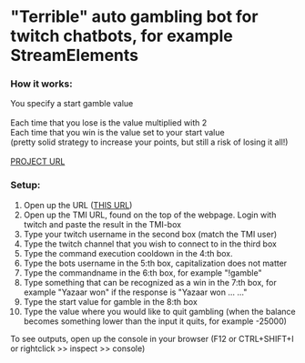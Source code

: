 <h1>"Terrible" auto gambling bot for twitch chatbots, for example StreamElements</h1>
<h3>How it works:</h3>
You specify a start gamble value<br><br>
Each time that you lose is the value multiplied with 2<br>
Each time that you win is the value set to your start value<br>
(pretty solid strategy to increase your points, but still a risk of losing it all!)
<br><br>
<a href="https://yazaar.github.io/Twitch-Auto-Gamble-Bot/">PROJECT URL</a>
<h3>Setup:</h3>
<ol>
  <li>Open up the URL (<a href="https://yazaar.github.io/Twitch-Auto-Gamble-Bot/">THIS URL</a>)</li>
  <li>Open up the TMI URL, found on the top of the webpage. Login with twitch and paste the result in the TMI-box</li>
  <li>Type your twitch username in the second box (match the TMI user)</li>
  <li>Type the twitch channel that you wish to connect to in the third box</li>
  <li>Type the command execution cooldown in the 4:th box.</li>
  <li>Type the bots username in the 5:th box, capitalization does not matter</li>
  <li>Type the commandname in the 6:th box, for example "!gamble"</li>
  <li>Type something that can be recognized as a win in the 7:th box, for example "Yazaar won" if the response is "Yazaar won ... ..."</li>
  <li>Type the start value for gamble in the 8:th box</li>
  <li>Type the value where you would like to quit gambling (when the balance becomes something lower than the input it quits, for example -25000)</li>
</ol>
To see outputs, open up the console in your browser (F12 or CTRL+SHIFT+I or rightclick >> inspect >> console)
